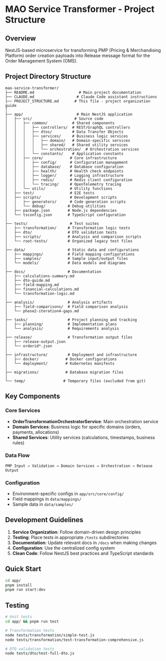 # MAO Service Transformer - Project Structure

## Overview
NestJS-based microservice for transforming PMP (Pricing & Merchandising Platform) order creation payloads into Release message format for the Order Management System (OMS).

## Project Directory Structure

```
mao-service-transformer/
├── README.md                    # Main project documentation
├── CLAUDE.md                   # Claude Code assistant instructions
├── PROJECT_STRUCTURE.md       # This file - project organization guide
│
├── app/                        # Main NestJS application
│   ├── src/                   # Source code
│   │   ├── common/           # Shared components
│   │   │   ├── controllers/  # REST/GraphQL controllers
│   │   │   ├── dtos/         # Data Transfer Objects
│   │   │   ├── services/     # Business logic services
│   │   │   │   ├── domain/   # Domain-specific services
│   │   │   │   ├── shared/   # Shared utility services
│   │   │   │   └── orchestration/  # Orchestration services
│   │   │   └── constants/    # Application constants
│   │   ├── core/            # Core infrastructure
│   │   │   ├── config/      # Configuration management
│   │   │   ├── database/    # Database configuration
│   │   │   ├── health/      # Health check endpoints
│   │   │   ├── logger/      # Logging infrastructure
│   │   │   ├── redis/       # Redis client configuration
│   │   │   └── tracing/     # OpenTelemetry tracing
│   │   └── utils/           # Utility functions
│   ├── test/                # E2E tests
│   ├── scripts/             # Development scripts
│   │   ├── generators/      # Code generation scripts
│   │   └── debug/          # Debug utilities
│   ├── package.json        # Node.js dependencies
│   └── tsconfig.json       # TypeScript configuration
│
├── tests/                   # Test suites
│   ├── transformation/     # Transformation logic tests
│   ├── dto/                # DTO validation tests
│   ├── scripts/            # Analysis and comparison scripts
│   └── root-tests/         # Organized legacy test files
│
├── data/                   # Static data and configurations
│   ├── mappings/           # Field mapping configurations
│   ├── samples/            # Sample input/output files
│   └── models/             # Data models and diagrams
│
├── docs/                   # Documentation
│   ├── calculations-summary.md
│   ├── dto-guide.md
│   ├── field-mapping.md
│   ├── financial-calculations.md
│   └── transformation-logic.md
│
├── analysis/               # Analysis artifacts
│   ├── field-comparisons/  # Field comparison analysis
│   └── phase2-iteration4-gaps.md
│
├── tasks/                  # Project planning and tracking
│   ├── planning/           # Implementation plans
│   └── analysis/           # Requirements analysis
│
├── release/                # Transformation output files
│   ├── release-output.json
│   └── orderid*.json
│
├── infrastructure/         # Deployment and infrastructure
│   ├── docker/            # Docker configurations
│   └── deployment/        # Kubernetes manifests
│
├── migrations/            # Database migration files
│
└── temp/                 # Temporary files (excluded from git)
```

## Key Components

### Core Services
- **OrderTransformationOrchestratorService**: Main orchestration service
- **Domain Services**: Business logic for specific domains (orders, payments, allocations)
- **Shared Services**: Utility services (calculations, timestamps, business rules)

### Data Flow
```
PMP Input → Validation → Domain Services → Orchestration → Release Output
```

### Configuration
- Environment-specific configs in `app/src/core/config/`
- Field mappings in `data/mappings/`
- Sample data in `data/samples/`

## Development Guidelines

1. **Service Organization**: Follow domain-driven design principles
2. **Testing**: Place tests in appropriate `/tests` subdirectories
3. **Documentation**: Update relevant docs in `/docs` when making changes
4. **Configuration**: Use the centralized config system
5. **Clean Code**: Follow NestJS best practices and TypeScript standards

## Quick Start
```bash
cd app/
pnpm install
pnpm run start:dev
```

## Testing
```bash
# Unit tests
cd app/ && pnpm run test

# Transformation tests
node tests/transformation/simple-test.js
node tests/transformation/test-transformation-comprehensive.js

# DTO validation tests
node tests/dto/test-full-dto.js
```